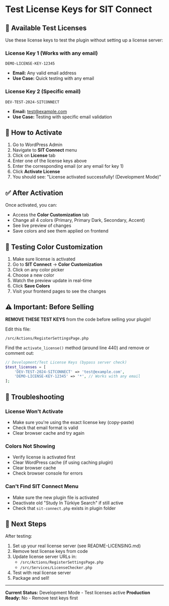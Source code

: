 # Test License Keys for SIT Connect

## 🔑 Available Test Licenses

Use these license keys to test the plugin without setting up a license server:

### License Key 1 (Works with any email)
```
DEMO-LICENSE-KEY-12345
```
- **Email:** Any valid email address
- **Use Case:** Quick testing with any email

### License Key 2 (Specific email)
```
DEV-TEST-2024-SITCONNECT
```
- **Email:** test@example.com
- **Use Case:** Testing with specific email validation

## 📝 How to Activate

1. Go to WordPress Admin
2. Navigate to **SIT Connect** menu
3. Click on **License** tab
4. Enter one of the license keys above
5. Enter the corresponding email (or any email for key 1)
6. Click **Activate License**
7. You should see: "License activated successfully! (Development Mode)"

## ✅ After Activation

Once activated, you can:
- Access the **Color Customization** tab
- Change all 4 colors (Primary, Primary Dark, Secondary, Accent)
- See live preview of changes
- Save colors and see them applied on frontend

## 🎨 Testing Color Customization

1. Make sure license is activated
2. Go to **SIT Connect** → **Color Customization**
3. Click on any color picker
4. Choose a new color
5. Watch the preview update in real-time
6. Click **Save Colors**
7. Visit your frontend pages to see the changes

## ⚠️ Important: Before Selling

**REMOVE THESE TEST KEYS** from the code before selling your plugin!

Edit this file:
```
/src/Actions/RegisterSettingsPage.php
```

Find the `activate_license()` method (around line 440) and remove or comment out:
```php
// Development/Test License Keys (bypass server check)
$test_licenses = [
    'DEV-TEST-2024-SITCONNECT' => 'test@example.com',
    'DEMO-LICENSE-KEY-12345' => '*', // Works with any email
];
```

## 🔧 Troubleshooting

### License Won't Activate
- Make sure you're using the exact license key (copy-paste)
- Check that email format is valid
- Clear browser cache and try again

### Colors Not Showing
- Verify license is activated first
- Clear WordPress cache (if using caching plugin)
- Clear browser cache
- Check browser console for errors

### Can't Find SIT Connect Menu
- Make sure the new plugin file is activated
- Deactivate old "Study In Türkiye Search" if still active
- Check that `sit-connect.php` exists in plugin folder

## 🚀 Next Steps

After testing:
1. Set up your real license server (see README-LICENSING.md)
2. Remove test license keys from code
3. Update license server URLs in:
   - `/src/Actions/RegisterSettingsPage.php`
   - `/src/Services/LicenseChecker.php`
4. Test with real license server
5. Package and sell!

---

**Current Status:** Development Mode - Test licenses active
**Production Ready:** No - Remove test keys first

